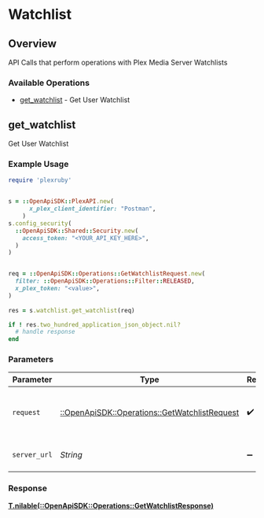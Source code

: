 # Watchlist


## Overview

API Calls that perform operations with Plex Media Server Watchlists


### Available Operations

* [get_watchlist](#get_watchlist) - Get User Watchlist

## get_watchlist

Get User Watchlist

### Example Usage

```ruby
require 'plexruby'


s = ::OpenApiSDK::PlexAPI.new(
      x_plex_client_identifier: "Postman",
    )
s.config_security(
  ::OpenApiSDK::Shared::Security.new(
    access_token: "<YOUR_API_KEY_HERE>",
  )
)


req = ::OpenApiSDK::Operations::GetWatchlistRequest.new(
  filter: ::OpenApiSDK::Operations::Filter::RELEASED,
  x_plex_token: "<value>",
)
    
res = s.watchlist.get_watchlist(req)

if ! res.two_hundred_application_json_object.nil?
  # handle response
end

```

### Parameters

| Parameter                                                                                       | Type                                                                                            | Required                                                                                        | Description                                                                                     |
| ----------------------------------------------------------------------------------------------- | ----------------------------------------------------------------------------------------------- | ----------------------------------------------------------------------------------------------- | ----------------------------------------------------------------------------------------------- |
| `request`                                                                                       | [::OpenApiSDK::Operations::GetWatchlistRequest](../../models/operations/getwatchlistrequest.md) | :heavy_check_mark:                                                                              | The request object to use for the request.                                                      |
| `server_url`                                                                                    | *String*                                                                                        | :heavy_minus_sign:                                                                              | An optional server URL to use.                                                                  |


### Response

**[T.nilable(::OpenApiSDK::Operations::GetWatchlistResponse)](../../models/operations/getwatchlistresponse.md)**

